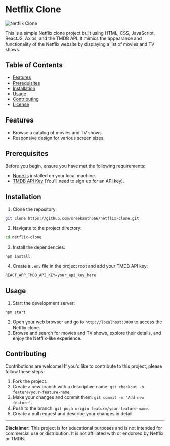 # Netflix Clone
![Netflix Clone](netflix-clone.png)

This is a simple Netflix clone project built using HTML, CSS, JavaScript, ReactJS, Axios, and the TMDB API. It mimics the appearance and functionality of the Netflix website by displaying a list of movies and TV shows.

## Table of Contents
- [Features](#features)
- [Prerequisites](#prerequisites)
- [Installation](#installation)
- [Usage](#usage)
- [Contributing](#contributing)
- [License](#license)

## Features
- Browse a catalog of movies and TV shows.
- Responsive design for various screen sizes.

## Prerequisites
Before you begin, ensure you have met the following requirements:
- [Node.js](https://nodejs.org/) installed on your local machine.
- [TMDB API Key](https://www.themoviedb.org/documentation/api) (You'll need to sign up for an API key).

## Installation
1. Clone the repository:
```bash
git clone https://github.com/sreekanth666/netflix-clone.git
```

2. Navigate to the project directory:
```bash
cd netflix-clone
```

3. Install the dependencies:
```bash
npm install
```

4. Create a `.env` file in the project root and add your TMDB API key:
```plaintext
REACT_APP_TMDB_API_KEY=your_api_key_here
```

## Usage
1. Start the development server:
```bash
npm start
```
2. Open your web browser and go to `http://localhost:3000` to access the Netflix clone.
3. Browse and search for movies and TV shows, explore their details, and enjoy the Netflix-like experience.

## Contributing
Contributions are welcome! If you'd like to contribute to this project, please follow these steps:
1. Fork the project.
2. Create a new branch with a descriptive name: `git checkout -b feature/your-feature-name`.
3. Make your changes and commit them: `git commit -m 'Add new feature'`.
4. Push to the branch: `git push origin feature/your-feature-name`.
5. Create a pull request and describe your changes in detail.

---

**Disclaimer:** This project is for educational purposes and is not intended for commercial use or distribution. It is not affiliated with or endorsed by Netflix or TMDB.
